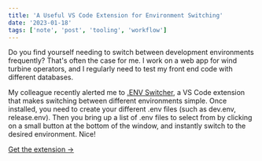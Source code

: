 ```yaml
---
title: 'A Useful VS Code Extension for Environment Switching'
date: '2023-01-18'
tags: ['note', 'post', 'tooling', 'workflow']
---
```


Do you find yourself needing to switch between development environments frequently? That's often the case for me. I work on a web app for wind turbine operators, and I regularly need to test my front end code with different databases.

<!--excerpt-->

My colleague recently alerted me to [.ENV Switcher](https://marketplace.visualstudio.com/items?itemName=EcksDy.env-switcher), a VS Code extension that makes switching between different environments simple. Once installed, you need to create your different .env files (such as dev.env, release.env). Then you bring up a list of .env files to select from by clicking on a small button at the bottom of the window, and instantly switch to the desired environment. Nice!

[Get the extension →](https://marketplace.visualstudio.com/items?itemName=EcksDy.env-switcher)
